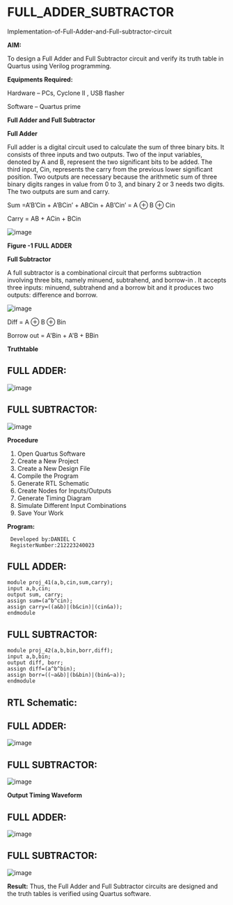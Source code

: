# FULL_ADDER_SUBTRACTOR

Implementation-of-Full-Adder-and-Full-subtractor-circuit

**AIM:**

To design a Full Adder and Full Subtractor circuit and verify its truth table in Quartus using Verilog programming.

**Equipments Required:**

Hardware – PCs, Cyclone II , USB flasher

Software – Quartus prime

**Full Adder and Full Subtractor**

**Full Adder**

Full adder is a digital circuit used to calculate the sum of three binary bits. It consists of three inputs and two outputs. Two of the input variables, denoted by A and B, represent the two significant bits to be added. The third input, Cin, represents the carry from the previous lower significant position. Two outputs are necessary because the arithmetic sum of three binary digits ranges in value from 0 to 3, and binary 2 or 3 needs two digits. The two outputs are sum and carry.

Sum =A’B’Cin + A’BCin’ + ABCin + AB’Cin’ = A ⊕ B ⊕ Cin 

Carry = AB + ACin + BCin

![image](https://github.com/naavaneetha/FULL_ADDER_SUBTRACTOR/assets/154305477/0f30ba51-5ffb-4198-845f-18e054f675e7)

**Figure -1 FULL ADDER**

**Full Subtractor**

A full subtractor is a combinational circuit that performs subtraction involving three bits, namely minuend, subtrahend, and borrow-in . It accepts three inputs: minuend, subtrahend and a borrow bit and it produces two outputs: difference and borrow.

![image](https://github.com/naavaneetha/FULL_ADDER_SUBTRACTOR/assets/154305477/02b24f51-ab51-4304-9ad6-7b81ffc1ead5)

Diff = A ⊕ B ⊕ Bin 

Borrow out = A'Bin + A'B + BBin

**Truthtable**
## FULL ADDER:
![image](https://github.com/user-attachments/assets/4e66dc29-73cd-4ff4-9b7f-7bd95184f3df)

## FULL SUBTRACTOR:
![image](https://github.com/user-attachments/assets/6e9cb533-0f34-4538-8883-acc666ebca41)

**Procedure**
1. Open Quartus Software   
2. Create a New Project  
3. Create a New Design File  
4. Compile the Program  
5. Generate RTL Schematic  
6. Create Nodes for Inputs/Outputs  
7. Generate Timing Diagram  
8. Simulate Different Input Combinations  
9. Save Your Work  

**Program:**
```
 Developed by:DANIEL C 
 RegisterNumber:212223240023
```
## FULL ADDER:
```
module proj_41(a,b,cin,sum,carry);
input a,b,cin;
output sum, carry;
assign sum=(a^b^cin);
assign carry=((a&b)|(b&cin)|(cin&a));
endmodule
```

## FULL SUBTRACTOR:
```
module proj_42(a,b,bin,borr,diff);
input a,b,bin;
output diff, borr;
assign diff=(a^b^bin);
assign borr=((~a&b)|(b&bin)|(bin&~a));
endmodule
```

## RTL Schematic:
## FULL ADDER:
![image](https://github.com/user-attachments/assets/b4f05a08-05de-4600-8f74-608be2fcd923)

## FULL SUBTRACTOR:
![image](https://github.com/user-attachments/assets/13bb6559-57ea-488e-a939-1d5b065c1cb6)

**Output Timing Waveform**
## FULL ADDER:
![image](https://github.com/user-attachments/assets/d49a074d-bf33-4198-922f-ac295f290ad4)
## FULL SUBTRACTOR:
![image](https://github.com/user-attachments/assets/fb9853a5-657d-4434-bf49-e7ef72331966)

**Result:**
Thus, the Full Adder and Full Subtractor circuits are designed and the truth tables is verified using Quartus software.



